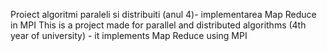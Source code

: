 Proiect algoritmi paraleli si distribuiti (anul 4)- implementarea Map Reduce in MPI
This is a project made for parallel and distributed algorithms (4th year of university) - it implements Map Reduce using MPI
